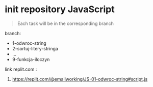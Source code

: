 # init repository JavaScript

> Each task will be in the corresponding branch

branch:

- 1-odwroc-string
- 2-sortuj-litery-stringa
- ...
- 9-funkcja-iloczyn

link replit.com :

1. https://replit.com/@emailworking/JS-01-odwroc-string#script.js

